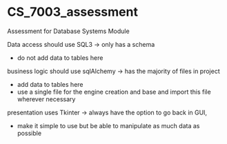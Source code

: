 # CS_7003_assessment
Assessment for Database Systems Module 

Data access should use SQL3 -> only has a schema 
- do not add data to tables here

business logic should use sqlAlchemy -> has the majority of files in project 
- add data to tables here
- use a single file for the engine creation and base and import this file wherever necessary

presentation uses Tkinter -> always have the option to go back in GUI, 
- make it simple to use but be able to manipulate as much data as possible
